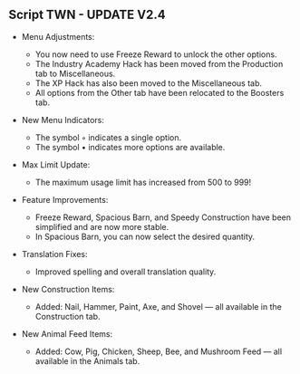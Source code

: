## Script TWN - UPDATE V2.4

* Menu Adjustments:
  * You now need to use Freeze Reward to unlock the other options.
  * The Industry Academy Hack has been moved from the Production tab to Miscellaneous.
  * The XP Hack has also been moved to the Miscellaneous tab.
  * All options from the Other tab have been relocated to the Boosters tab.

* New Menu Indicators:
  * The symbol ◦ indicates a single option.
  * The symbol • indicates more options are available.

* Max Limit Update:
  * The maximum usage limit has increased from 500 to 999!

* Feature Improvements:
  * Freeze Reward, Spacious Barn, and Speedy Construction have been simplified and are now more stable.
  * In Spacious Barn, you can now select the desired quantity.

* Translation Fixes:
  * Improved spelling and overall translation quality.

* New Construction Items:
  * Added: Nail, Hammer, Paint, Axe, and Shovel — all available in the Construction tab.

* New Animal Feed Items:
  * Added: Cow, Pig, Chicken, Sheep, Bee, and Mushroom Feed — all available in the Animals tab.
